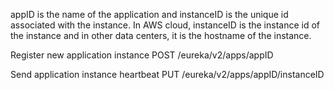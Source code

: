 appID is the name of the application and instanceID is the unique id associated with the instance. In AWS cloud, instanceID is the instance id of the instance and in other data centers, it is the hostname of the instance.

Register new application instance
POST /eureka/v2/apps/appID

Send application instance heartbeat
PUT /eureka/v2/apps/appID/instanceID
